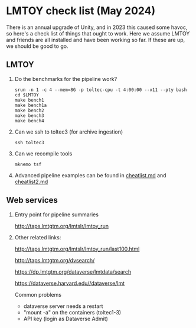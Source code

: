 # LMTOY check list (May 2024)

There is an annual upgrade of Unity, and in 2023 this caused some havoc, so here's a check list
of things that ought to work.   Here we assume LMTOY and friends are all installed and have
been working so far.   If these are up, we should be good to go.


## LMTOY

1. Do the benchmarks for the pipeline work?


       srun -n 1 -c 4 --mem=8G -p toltec-cpu -t 4:00:00 --x11 --pty bash
       cd $LMTOY
       make bench1
       make bench1a
       make bench2
       make bench3
       make bench4

2. Can we ssh to toltec3 (for archive ingestion)

       ssh toltec3

3. Can we recompile tools

       mknemo tsf

4. Advanced pipeline examples can be found in [cheatlist.md](cheatlist.md)
   and [cheatlist2.md](cheatlist2.md)
      

## Web services

1.  Entry point for pipeline summaries

       http://taps.lmtgtm.org/lmtslr/lmtoy_run

2.  Other related links:

       http://taps.lmtgtm.org/lmtslr/lmtoy_run/last100.html
       
       http://taps.lmtgtm.org/dvsearch/

       https://dp.lmtgtm.org/dataverse/lmtdata/search

       https://dataverse.harvard.edu//dataverse/lmt


    Common problems
    - dataverse server needs a restart
    - "mount -a" on the containers (toltec1-3)
    - API key (login as Dataverse Admit)
